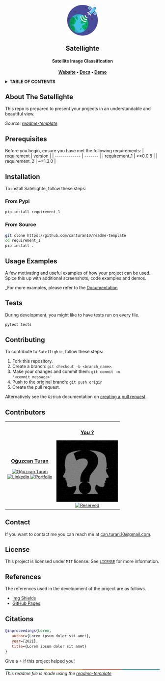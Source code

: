<!-- PROJECT SUMMARY -->
<p align="center">
    <img width="100px" src="src/satellighte.png" align="center" alt="Satellighte" />
<h2 align="center">Satellighte</h2>
<h4 align="center">Satellite Image Classification</h4>

<p align="center">
    <strong>
        <a href="Project_Website">Website</a>
        •
        <a href="Project_Docs">Docs</a>
        •
        <a href="Project_Demo">Demo</a>
    </strong>
</p>

<!-- TABLE OF CONTENTS -->
<details>
    <summary>
        <strong>
            TABLE OF CONTENTS
        </strong>
    </summary>
    <ol>
        <li>
            <a href="#about-the-satellighte">About The Satellighte</a>
        </li>
        <li>
            <a href="##prerequisites">Prerequisites</a>
        </li>
        <li>
            <a href="#installation">Installation</a>
            <ul>
                <li><a href="#from-pypi">From Pypi</a></li>
                <li><a href="#from-source">From Source</a></li>
            </ul>
        </li>
        <li><a href="#usage-examples">Usage Examples</a></li>
        <li><a href="#tests">Tests</a></li>
        <li><a href="#contributing">Contributing</a></li>
        <li><a href="#contributors">Contributors</a></li>
        <li><a href="#contact">Contact</a></li>
        <li><a href="#license">License</a></li>
        <li><a href="#references">References</a></li>
        <li><a href="#citations">Citations</a></li>
    </ol>
</details>

<!-- ABOUT THE PROJECT -->
## About The Satellighte

This repo is prepared to present your projects in an understandable and beautiful view.

_Source: [readme-template](https://github.com/canturan10/readme-template)_

<!-- PREREQUISITES -->
## Prerequisites

Before you begin, ensure you have met the following requirements:
| requirement   | version |
| ------------- | ------- |
| requirement_1 | >=0.0.8 |
| requirement_2 | ~=1.3.0 |

<!-- INSTALLATION -->
## Installation

To install Satellighte, follow these steps:

### From Pypi

```bash
pip install requirement_1
```

### From Source

```bash
git clone https://github.com/canturan10/readme-template
cd requirement_1
pip install .
```
<!-- USAGE EXAMPLES -->
## Usage Examples

A few motivating and useful examples of how your project can be used. Spice this up with additional screenshots, code examples and demos.

_For more examples, please refer to the [Documentation](https://github.com/canturan10/readme-template)

<!-- TESTS -->
## Tests

During development, you might like to have tests run on every file.

```bash
pytest tests
```

<!-- CONTRIBUTING -->
## Contributing

To contribute to `Satellighte`, follow these steps:

1. Fork this repository.
2. Create a branch: `git checkout -b <branch_name>`.
3. Make your changes and commit them: `git commit -m '<commit_message>'`
4. Push to the original branch: `git push origin`
5. Create the pull request.

Alternatively see the `GitHub` documentation on [creating a pull request](https://help.github.com/en/github/collaborating-with-issues-and-pull-requests/creating-a-pull-request).

<!-- CONTRIBUTORS -->
## Contributors

<table style="width:100%">
    <tr>
        <td align="center">
            <a href="https://github.com/canturan10">
                <h3>
                    Oğuzcan Turan
                </h3>
                <img src="https://avatars0.githubusercontent.com/u/34894012?s=460&u=722268bba03389384f9d673d3920abacf12a6ea6&v=4&s=200"
                    width="200px;" alt="Oğuzcan Turan" /><br>
                <a href="https://www.linkedin.com/in/canturan10/">
                    <img src="https://img.shields.io/badge/-LinkedIn-blue?style=flat&logo=Linkedin&logoColor=white"
                        width="75px;" alt="Linkedin" />
                </a>
                <a href="https://canturan10.github.io/">
                    <img src="https://img.shields.io/badge/-Portfolio-lightgrey?style=flat&logo=opera&logoColor=white"
                        width="75px;" alt="Portfolio" />
                </a>
            </a>
        </td>
        <td align="center">
            <a href="https://github.com/canturan10">
                <h3>
                    You ?
                </h3>
                <img src="https://raw.githubusercontent.com/canturan10/readme-template/master/src/you.png"
                    width="200px;" alt="Oğuzcan Turan" /><br>
                <a href="#">
                    <img src="https://img.shields.io/badge/-Reserved%20Place-red?style=flat&logoColor=white"
                        width="110px;" alt="Reserved" />
                </a>
            </a>
        </td>
    </tr>
</table>

<!-- CONTACT -->
## Contact

If you want to contact me you can reach me at [can.turan.10@gmail.com](mailto:can.turan.10@gmail.com).

<!-- LICENSE -->
## License

This project is licensed under `MIT` license. See [`LICENSE`](LICENSE) for more information.

<!-- REFERENCES -->
## References

The references used in the development of the project are as follows.

- [Img Shields](https://shields.io)
- [GitHub Pages](https://pages.github.com)

<!-- CITATIONS -->
## Citations

```bibtex
@inproceedings{Lorem,
   author={Lorem ipsum dolor sit amet},
   year={2021},
   title={Lorem ipsum dolor sit amet}
}
```

Give a ⭐️ if this project helped you!
![-----------------------------------------------------](https://raw.githubusercontent.com/canturan10/readme-template/master/src/colored_4b.png)
_This readme file is made using the [readme-template](https://github.com/canturan10/readme-template)_
